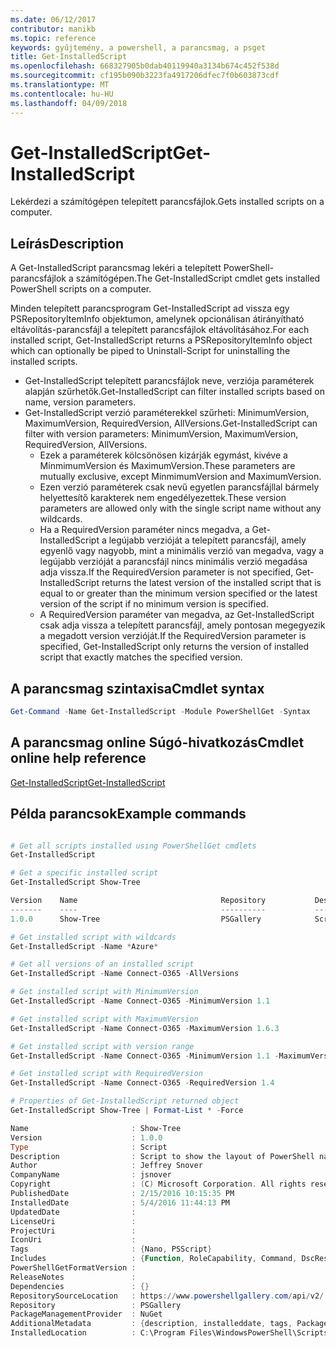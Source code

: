 ```yaml
---
ms.date: 06/12/2017
contributor: manikb
ms.topic: reference
keywords: gyűjtemény, a powershell, a parancsmag, a psget
title: Get-InstalledScript
ms.openlocfilehash: 668327905b0dab40119940a3134b674c452f538d
ms.sourcegitcommit: cf195b090b3223fa4917206dfec7f0b603873cdf
ms.translationtype: MT
ms.contentlocale: hu-HU
ms.lasthandoff: 04/09/2018
---
```

# <a name="get-installedscript"></a><span data-ttu-id="a5ae8-103">Get-InstalledScript</span><span class="sxs-lookup"><span data-stu-id="a5ae8-103">Get-InstalledScript</span></span>

<span data-ttu-id="a5ae8-104">Lekérdezi a számítógépen telepített parancsfájlok.</span><span class="sxs-lookup"><span data-stu-id="a5ae8-104">Gets installed scripts on a computer.</span></span>

## <a name="description"></a><span data-ttu-id="a5ae8-105">Leírás</span><span class="sxs-lookup"><span data-stu-id="a5ae8-105">Description</span></span>

<span data-ttu-id="a5ae8-106">A Get-InstalledScript parancsmag lekéri a telepített PowerShell-parancsfájlok a számítógépen.</span><span class="sxs-lookup"><span data-stu-id="a5ae8-106">The Get-InstalledScript cmdlet gets installed PowerShell scripts on a computer.</span></span>

<span data-ttu-id="a5ae8-107">Minden telepített parancsprogram Get-InstalledScript ad vissza egy PSRepositoryItemInfo objektumon, amelynek opcionálisan átirányítható eltávolítás-parancsfájl a telepített parancsfájlok eltávolításához.</span><span class="sxs-lookup"><span data-stu-id="a5ae8-107">For each installed script, Get-InstalledScript returns a PSRepositoryItemInfo object which can optionally be piped to Uninstall-Script for uninstalling the installed scripts.</span></span>

- <span data-ttu-id="a5ae8-108">Get-InstalledScript telepített parancsfájlok neve, verziója paraméterek alapján szűrhetők.</span><span class="sxs-lookup"><span data-stu-id="a5ae8-108">Get-InstalledScript can filter installed scripts based on name, version parameters.</span></span>
- <span data-ttu-id="a5ae8-109">Get-InstalledScript verzió paraméterekkel szűrheti: MinimumVersion, MaximumVersion, RequiredVersion, AllVersions.</span><span class="sxs-lookup"><span data-stu-id="a5ae8-109">Get-InstalledScript can filter with version parameters: MinimumVersion, MaximumVersion, RequiredVersion, AllVersions.</span></span>
  - <span data-ttu-id="a5ae8-110">Ezek a paraméterek kölcsönösen kizárják egymást, kivéve a MinmimumVersion és MaximumVersion.</span><span class="sxs-lookup"><span data-stu-id="a5ae8-110">These parameters are mutually exclusive, except MinmimumVersion and MaximumVersion.</span></span>
  - <span data-ttu-id="a5ae8-111">Ezen verzió paraméterek csak nevű egyetlen parancsfájllal bármely helyettesítő karakterek nem engedélyezettek.</span><span class="sxs-lookup"><span data-stu-id="a5ae8-111">These version parameters are allowed only with the single script name without any wildcards.</span></span>
  - <span data-ttu-id="a5ae8-112">Ha a RequiredVersion paraméter nincs megadva, a Get-InstalledScript a legújabb verzióját a telepített parancsfájl, amely egyenlő vagy nagyobb, mint a minimális verzió van megadva, vagy a legújabb verzióját a parancsfájl nincs minimális verzió megadása adja vissza.</span><span class="sxs-lookup"><span data-stu-id="a5ae8-112">If the RequiredVersion parameter is not specified, Get-InstalledScript returns the latest version of the installed script that is equal to or greater than the minimum version specified or the latest version of the script if no minimum version is specified.</span></span>
  - <span data-ttu-id="a5ae8-113">A RequiredVersion paraméter van megadva, az Get-InstalledScript csak adja vissza a telepített parancsfájl, amely pontosan megegyezik a megadott version verzióját.</span><span class="sxs-lookup"><span data-stu-id="a5ae8-113">If the RequiredVersion parameter is specified, Get-InstalledScript only returns the version of installed script that exactly matches the specified version.</span></span>

## <a name="cmdlet-syntax"></a><span data-ttu-id="a5ae8-114">A parancsmag szintaxisa</span><span class="sxs-lookup"><span data-stu-id="a5ae8-114">Cmdlet syntax</span></span>

```powershell
Get-Command -Name Get-InstalledScript -Module PowerShellGet -Syntax
```

## <a name="cmdlet-online-help-reference"></a><span data-ttu-id="a5ae8-115">A parancsmag online Súgó-hivatkozás</span><span class="sxs-lookup"><span data-stu-id="a5ae8-115">Cmdlet online help reference</span></span>

[<span data-ttu-id="a5ae8-116">Get-InstalledScript</span><span class="sxs-lookup"><span data-stu-id="a5ae8-116">Get-InstalledScript</span></span>](http://go.microsoft.com/fwlink/?LinkId=619790)

## <a name="example-commands"></a><span data-ttu-id="a5ae8-117">Példa parancsok</span><span class="sxs-lookup"><span data-stu-id="a5ae8-117">Example commands</span></span>

```powershell

# Get all scripts installed using PowerShellGet cmdlets
Get-InstalledScript

# Get a specific installed script
Get-InstalledScript Show-Tree

Version    Name                                Repository           Description
-------    ----                                ----------           -----------
1.0.0      Show-Tree                           PSGallery            Script to show the layout of PowerShell namespaces (Tr...

# Get installed script with wildcards
Get-InstalledScript -Name *Azure*

# Get all versions of an installed script
Get-InstalledScript -Name Connect-O365 -AllVersions

# Get installed script with MinimumVersion
Get-InstalledScript -Name Connect-O365 -MinimumVersion 1.1

# Get installed script with MaximumVersion
Get-InstalledScript -Name Connect-O365 -MaximumVersion 1.6.3

# Get installed script with version range
Get-InstalledScript -Name Connect-O365 -MinimumVersion 1.1 -MaximumVersion 1.6.3

# Get installed script with RequiredVersion
Get-InstalledScript -Name Connect-O365 -RequiredVersion 1.4

# Properties of Get-InstalledScript returned object
Get-InstalledScript Show-Tree | Format-List * -Force

Name                       : Show-Tree
Version                    : 1.0.0
Type                       : Script
Description                : Script to show the layout of PowerShell namespaces (Trees) using ASCII
Author                     : Jeffrey Snover
CompanyName                : jsnover
Copyright                  : (C) Microsoft Corporation. All rights reserved.
PublishedDate              : 2/15/2016 10:15:35 PM
InstalledDate              : 5/4/2016 11:44:13 PM
UpdatedDate                :
LicenseUri                 :
ProjectUri                 :
IconUri                    :
Tags                       : {Nano, PSScript}
Includes                   : {Function, RoleCapability, Command, DscResource...}
PowerShellGetFormatVersion :
ReleaseNotes               :
Dependencies               : {}
RepositorySourceLocation   : https://www.powershellgallery.com/api/v2/
Repository                 : PSGallery
PackageManagementProvider  : NuGet
AdditionalMetadata         : {description, installeddate, tags, PackageManagementProvider...}
InstalledLocation          : C:\Program Files\WindowsPowerShell\Scripts


```
